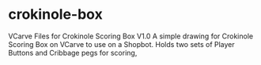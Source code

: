 # crokinole-box
VCarve Files for Crokinole Scoring Box V1.0
A simple drawing for Crokinole Scoring Box on VCarve to use on a Shopbot. Holds two sets of Player Buttons and Cribbage pegs for scoring,

